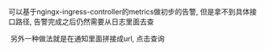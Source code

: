 可以基于ngingx-ingress-controller的metrics做初步的告警, 但是拿不到具体接口路径, 告警完成之后仍然需要从日志里面去查

​	另外一种做法就是在通知里面拼接成url, 点击查询